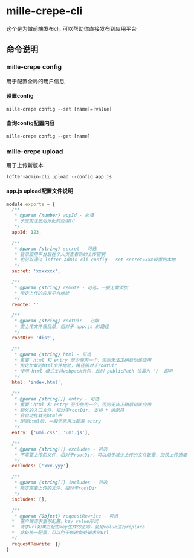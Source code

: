 # mille-crepe-cli
这个是为微前端发布cli, 可以帮助你直接发布到应用平台


## 命令说明

### mille-crepe config
用于配置全局的用户信息

#### 设置config
```shell
mille-crepe config --set [name]=[value]
```

#### 查询config配置内容
```shell
mille-crepe config --get [name]
```


### mille-crepe upload
用于上传新版本
```shell
lofter-admin-cli upload --config app.js
```


#### app.js upload配置文件说明
```javascript
module.exports = {
  /**
   * @param {number} appId - 必填
   * 子应用注册后分配的应用Id
   */
  appId: 123,

  /**
   * @param {string} secret - 可选
   * 登录应用平台后在个人页查看到的上传密钥
   * 也可以通过 lofter-admin-cli config --set secret=xxx设置到本地
   */
  secret: 'xxxxxxx',

  /**
   * @param {string} remote - 可选，一般无需添加
   * 指定上传的应用平台地址
   */
  remote: ''

  /**
   * @param {string} rootDir - 必填
   * 需上传文件根目录，相对于 app.js 的路径
   */
  rootDir: 'dist',

  /**
   * @param {string} html - 可选
   * 重要：html 和 entry 至少使用一个，否则无法正确启动该应用
   * 指定加载的html文件地址，路径相对于rootDir
   * 使用 html 模式支持webpack分包，此时 publicPath 设置为 '/' 即可
   */
  html: 'index.html',

  /**
   * @param {string[]} entry - 可选
   * 重要：html 和 entry 至少使用一个，否则无法正确启动该应用
   * 额外的入口文件，相对于rootDir, 支持 * 通配符
   * 会自动挂载到html中
   * 配置html后，一般无需再次配置 entry
   */
  entry: ['umi.css', 'umi.js'],

  /**
   * @param {string[]} excludes - 可选
   * 不需要上传的文件，相对于rootDir，可以用于减少上传的文件数量，加快上传速度
   */
  excludes: ['xxx.yyy'],

  /**
   * @param {string[]} includes - 可选
   * 指定需要上传的文件，相对于rootDir
   */
  includes: [],

  /**
   * @param {Object} requestRewrite - 可选
  *  客户端请求重写配置，key value形式
  *  请求url如果匹配由key生成的正则，会用value进行replace
  *  此处统一配置，可以免于修改每处请求的url
  */
  requestRewrite: {}
}
```
